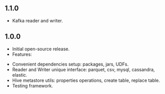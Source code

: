 ## 1.1.0
* Kafka reader and writer.

## 1.0.0
* Initial open-source release.
* Features:
 - Convenient dependencies setup: packages, jars, UDFs.
 - Reader and Writer unique interface: parquet, csv, mysql, cassandra, elastic.
 - Hive metastore utils: properties operations, create table, replace table.
 - Testing framework.
